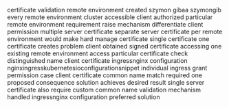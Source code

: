 certificate validation remote environment created szymon gibaa szymongib every remote environment cluster accessible client authorized particular remote environment requirement raise mechanism differentiate client permission multiple server certificate separate server certificate per remote environment would make hard manage certificate single certificate one certificate creates problem client obtained signed certificate accessing one existing remote environment access particular certificate check distinguished name client certificate ingressnginx configuration nginxingresskubernetesioconfigurationsnippet individual ingress grant permission case client certificate common name match required one proposed consequence solution achieves desired result single server certificate also require custom common name validation mechanism handled ingressnginx configuration preferred solution